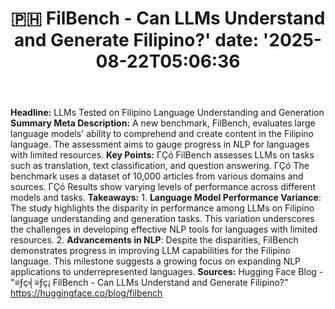 ﻿---
title: "🇵🇭 FilBench - Can LLMs Understand and Generate Filipino?'
date: '2025-08-22T05:06:36"
category: "Markets"
summary: ""
slug: " filbench  can llms understand and generate filipino"
source_urls:
  - "https://huggingface.co/blog/filbench"
seo:
  title: "🇵🇭 FilBench - Can LLMs Understand and Generate Filipino? | Hash n Hedge'
  description: '"
  keywords: ["news", "markets", "brief"]
---
**Headline:** LLMs Tested on Filipino Language Understanding and Generation  **Summary Meta Description:** A new benchmark, FilBench, evaluates large language models' ability to comprehend and create content in the Filipino language. The assessment aims to gauge progress in NLP for languages with limited resources.  **Key Points:**  ΓÇó FilBench assesses LLMs on tasks such as translation, text classification, and question answering. ΓÇó The benchmark uses a dataset of 10,000 articles from various domains and sources. ΓÇó Results show varying levels of performance across different models and tasks.  **Takeaways:**  1. **Language Model Performance Variance**: The study highlights the disparity in performance among LLMs on Filipino language understanding and generation tasks. This variation underscores the challenges in developing effective NLP tools for languages with limited resources. 2. **Advancements in NLP**: Despite the disparities, FilBench demonstrates progress in improving LLM capabilities for the Filipino language. This milestone suggests a growing focus on expanding NLP applications to underrepresented languages.  **Sources:** Hugging Face Blog - "≡ƒç╡≡ƒç¡ FilBench - Can LLMs Understand and Generate Filipino?" https://huggingface.co/blog/filbench 
